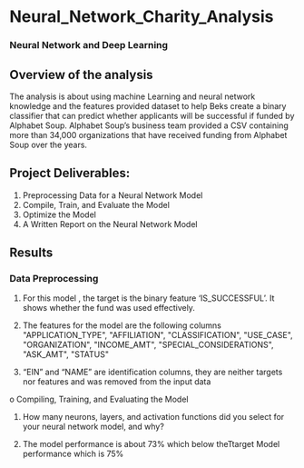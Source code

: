 # Neural_Network_Charity_Analysis
### Neural Network and Deep Learning

## Overview of the analysis
The analysis is about using machine Learning and neural network knowledge and the features provided dataset to help Beks create a binary classifier that can predict whether applicants will be successful if funded by Alphabet Soup. Alphabet Soup’s business team provided a CSV containing more than 34,000 organizations that have received funding from Alphabet Soup over the years.

## Project Deliverables:
1.	Preprocessing Data for a Neural Network Model
2.	Compile, Train, and Evaluate the Model
3.	Optimize the Model
4.	A Written Report on the Neural Network Model

## Results

### Data Preprocessing

1. For this model , the target is the binary feature ‘IS_SUCCESSFUL’. It shows whether the fund was used effectively.

2. The features for the model are the following columns "APPLICATION_TYPE", "AFFILIATION", "CLASSIFICATION", "USE_CASE", "ORGANIZATION", "INCOME_AMT", "SPECIAL_CONSIDERATIONS", "ASK_AMT", "STATUS"

3. “EIN” and “NAME” are identification columns, they are neither targets nor features and was removed from the input data

o	Compiling, Training, and Evaluating the Model

1. How many neurons, layers, and activation functions did you select for your neural network model, and why?

2. The model performance is about 73% which below theTtarget Model performance which is 75%

